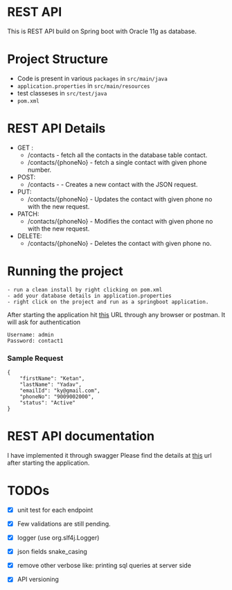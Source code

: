 # REST API

This is REST API build on Spring boot with Oracle 11g as database.

# Project Structure 
- Code is present in various `packages` in `src/main/java`
- `application.properties` in `src/main/resources`
- test classeses in `src/test/java`
- `pom.xml`

# REST API Details
- GET :
    - /contacts             - fetch all the contacts in the database table contact.
    - /contacts/{phoneNo}   - fetch a single contact with given phone number.
- POST:
    - /contacts -           - Creates a new contact with the JSON request.
- PUT:
    - /contacts/{phoneNo}    - Updates the contact with given phone no with the new request.
- PATCH:
    - /contacts/{phoneNo}    - Modifies the contact with given phone no with the new request.
- DELETE:
    - /contacts/{phoneNo}    - Deletes the contact with given phone no.

# Running the project 
    - run a clean install by right clicking on pom.xml
    - add your database details in application.properties
    - right click on the project and run as a springboot application.
 
 After starting the application hit [this](http://localhost:3010/v1/contacts/) URL through any browser or postman. 
 It will ask for authentication 

```
Username: admin
Password: contact1
```

### Sample Request

```
{
    "firstName": "Ketan",
    "lastName": "Yadav",
    "emailId": "ky@gmail.com",
    "phoneNo": "9009002000",
    "status": "Active"
}
```
 
# REST API documentation

I have implemented it through swagger 
Please find the details at [this](http://localhost:3010/v1/swagger-ui.html) url after starting the application.
 
# TODOs
- [x] unit test for each endpoint
- [x] Few validations are still pending.
- [x] logger (use org.slf4j.Logger)
- [x] json fields snake_casing
- [x] remove other verbose like: printing sql queries at server side
- [x] API versioning
 
